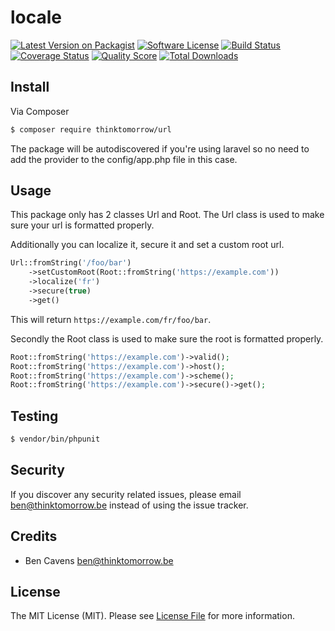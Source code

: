 # locale

[![Latest Version on Packagist][ico-version]][link-packagist]
[![Software License][ico-license]](LICENSE.md)
[![Build Status][ico-travis]][link-travis]
[![Coverage Status][ico-scrutinizer]][link-scrutinizer]
[![Quality Score][ico-code-quality]][link-code-quality]
[![Total Downloads][ico-downloads]][link-downloads]

## Install

Via Composer

``` bash
$ composer require thinktomorrow/url
```

The package will be autodiscovered if you're using laravel so no need to add the provider to the config/app.php file in this case.

## Usage

This package only has 2 classes Url and Root.
The Url class is used to make sure your url is formatted properly.

Additionally you can localize it, secure it and set a custom root url.

```php
Url::fromString('/foo/bar')
    ->setCustomRoot(Root::fromString('https://example.com'))
    ->localize('fr')
    ->secure(true)
    ->get()
```

This will return `https://example.com/fr/foo/bar`.

Secondly the Root class is used to make sure the root is formatted properly.

```php
Root::fromString('https://example.com')->valid();
Root::fromString('https://example.com')->host();
Root::fromString('https://example.com')->scheme();
Root::fromString('https://example.com')->secure()->get();
```

## Testing

``` bash
$ vendor/bin/phpunit
```

## Security

If you discover any security related issues, please email ben@thinktomorrow.be instead of using the issue tracker.

## Credits

- Ben Cavens <ben@thinktomorrow.be>

## License

The MIT License (MIT). Please see [License File](LICENSE.md) for more information.

[ico-version]: https://img.shields.io/packagist/v/thinktomorrow/locale.svg?style=flat-square
[ico-license]: https://img.shields.io/badge/license-MIT-brightgreen.svg?style=flat-square
[ico-travis]: https://img.shields.io/travis/thinktomorrow/locale/master.svg?style=flat-square
[ico-scrutinizer]: https://img.shields.io/scrutinizer/coverage/g/thinktomorrow/locale.svg?style=flat-square
[ico-code-quality]: https://img.shields.io/scrutinizer/g/thinktomorrow/locale.svg?style=flat-square
[ico-downloads]: https://img.shields.io/packagist/dt/thinktomorrow/locale.svg?style=flat-square

[link-packagist]: https://packagist.org/packages/thinktomorrow/locale
[link-travis]: https://travis-ci.org/thinktomorrow/locale
[link-scrutinizer]: https://scrutinizer-ci.com/g/thinktomorrow/locale/code-structure
[link-code-quality]: https://scrutinizer-ci.com/g/thinktomorrow/locale
[link-downloads]: https://packagist.org/packages/thinktomorrow/locale
[link-author]: https://github.com/bencavens
